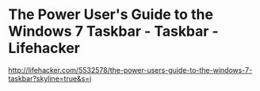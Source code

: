 <!--
id: 589588770
link: http://kevinisom.info/post/589588770/the-power-users-guide-to-the-windows-7-taskbar
slug: the-power-users-guide-to-the-windows-7-taskbar
date: Wed May 12 2010 01:39:22 GMT+1200 (NZST)
raw: {"blog_name":"kevinisom","id":589588770,"post_url":"http://kevinisom.info/post/589588770/the-power-users-guide-to-the-windows-7-taskbar","slug":"the-power-users-guide-to-the-windows-7-taskbar","type":"link","date":"2010-05-11 13:39:22 GMT","timestamp":1273585162,"state":"published","format":"html","reblog_key":"tbKdYbxM","tags":[],"short_url":"http://tmblr.co/Zw68YyZ96aY","highlighted":[],"feed_item":"http://lifehacker.com/5532578/the-power-users-guide-to-the-windows-7-taskbar?skyline=true&s=i","from_feed_id":"650234","note_count":0,"title":"The Power User's Guide to the Windows 7 Taskbar - Taskbar - Lifehacker","url":"http://lifehacker.com/5532578/the-power-users-guide-to-the-windows-7-taskbar?skyline=true&s=i","description":""}
publish: 2010-05-012
tags: 
title: The Power User's Guide to the Windows 7 Taskbar - Taskbar - Lifehacker
-->


The Power User's Guide to the Windows 7 Taskbar - Taskbar - Lifehacker
======================================================================

<http://lifehacker.com/5532578/the-power-users-guide-to-the-windows-7-taskbar?skyline=true&s=i>

